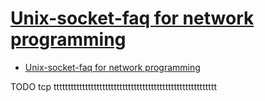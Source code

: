 # [Unix-socket-faq for network programming](http://www.faqs.org/faqs/unix-faq/socket/)

- [Unix-socket-faq for network programming](#unix-socket-faq-for-network-programming)


















TODO tcp ttttttttttttttttttttttttttttttttttttttttttttttttttttttttt